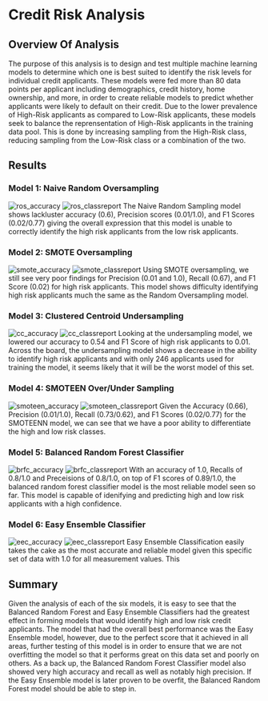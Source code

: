 # Credit Risk Analysis


## Overview Of Analysis
The purpose of this analysis is to design and test multiple machine learning models to determine which one is best suited to identify the risk levels for individual credit applicants. These models were fed more than 80 data points per applicant including demographics, credit history, home ownership, and more, in order to create reliable models to predict whether applicants were likely to default on their credit. Due to the lower prevalence of High-Risk applicants as compared to Low-Risk applicants, these models seek to balance the reprensentation of High-Risk applicants in the training data pool. This is done by increasing sampling from the High-Risk class, reducing sampling from the Low-Risk class or a combination of the two. 

## Results
### Model 1: Naive Random Oversampling
![ros_accuracy](https://github.com/ghynox/credit_risk_analysis/blob/main/ros_accuracy_correct.png)
![ros_classreport](https://github.com/ghynox/credit_risk_analysis/blob/main/ros_classreport_correct.png)
The Naive Random Sampling model shows lackluster accuracy (0.6), Precision scores (0.01/1.0), and F1 Scores (0.02/0.77) giving the overall expression that this model is unable to correctly identify the high risk applicants from the low risk applicants. 

### Model 2: SMOTE Oversampling
![smote_accuracy](https://github.com/ghynox/credit_risk_analysis/blob/main/smote_accuracy_correct.png)
![smote_classreport](https://github.com/ghynox/credit_risk_analysis/blob/main/smote_classreport_correct.png)
Using SMOTE oversampling, we still see very poor findings for Precision (0.01 and 1.0), Recall (0.67), and F1 Score (0.02) for high risk applicants. This model shows difficulty identifying high risk applicants much the same as the Random Oversampling model. 

### Model 3: Clustered Centroid Undersampling
![cc_accuracy](https://github.com/ghynox/credit_risk_analysis/blob/main/cc_accuracy_correct.png)
![cc_classreport](https://github.com/ghynox/credit_risk_analysis/blob/main/cc_classreport_correct.png)
Looking at the undersampling model, we lowered our accuracy to 0.54 and F1 Score of high risk applicants to 0.01. Across the board, the undersampling model shows a decrease in the ability to identify high risk applicants and with only 246 applicants used for training the model, it seems likely that it will be the worst model of this set. 

### Model 4: SMOTEEN Over/Under Sampling
![smoteen_accuracy](https://github.com/ghynox/credit_risk_analysis/blob/main/smoteenn_accuracy.png)
![smoteen_classreport](https://github.com/ghynox/credit_risk_analysis/blob/main/smoteenn_classreport.png)
Given the Accuracy (0.66), Precision (0.01/1.0), Recall (0.73/0.62), and F1 Scores (0.02/0.77) for the SMOTEENN model, we can see that we have a poor ability to differentiate the high and low risk classes.

### Model 5: Balanced Random Forest Classifier
![brfc_accuracy](https://github.com/ghynox/credit_risk_analysis/blob/main/brfc_accuracy.png)
![brfc_classreport](https://github.com/ghynox/credit_risk_analysis/blob/main/brfc_clasreport.png)
With an accuracy of 1.0, Recalls of 0.8/1.0 and Preceisions of 0.8/1.0, on top of F1 scores of 0.89/1.0, the balanced random forest classifier model is the most reliable model seen so far. This model is capable of idenifying and predicting high and low risk applicants with a high confidence. 

### Model 6: Easy Ensemble Classifier
![eec_accuracy](https://github.com/ghynox/credit_risk_analysis/blob/main/eec_accuracy_correct.png)
![eec_classreport](https://github.com/ghynox/credit_risk_analysis/blob/main/eec_classreport_correct.png)
Easy Ensemble Classification easily takes the cake as the most accurate and reliable model given this specific set of data with 1.0 for all measurement values. This 

## Summary
Given the analysis of each of the six models, it is easy to see that the Balanced Random Forest and Easy Ensemble Classifiers had the greatest effect in forming models that would identify high and low risk credit applicants. The model that had the overall best performance was the Easy Ensemble model, however, due to the perfect score that it achieved in all areas, further testing of this model is in order to ensure that we are not overfitting the model so that it performs great on this data set and poorly on others. As a back up, the Balanced Random Forest Classifier model also showed very high accuracy and recall as well as notably high precision. If the Easy Ensemble model is later proven to be overfit, the Balanced Random Forest model should be able to step in. 
